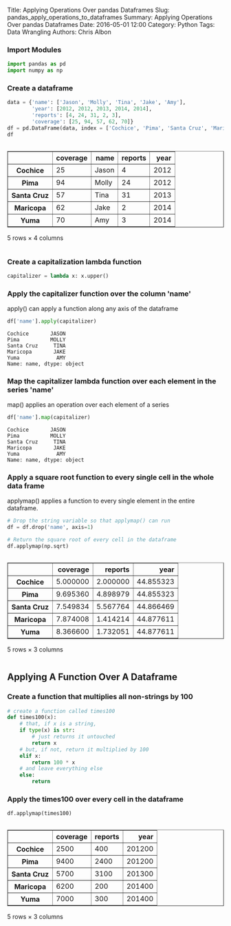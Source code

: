 Title: Applying Operations Over pandas Dataframes
Slug: pandas_apply_operations_to_dataframes
Summary: Applying Operations Over pandas Dataframes
Date: 2016-05-01 12:00
Category: Python
Tags: Data Wrangling
Authors: Chris Albon



### Import Modules


```python
import pandas as pd
import numpy as np
```

### Create a dataframe


```python
data = {'name': ['Jason', 'Molly', 'Tina', 'Jake', 'Amy'], 
        'year': [2012, 2012, 2013, 2014, 2014], 
        'reports': [4, 24, 31, 2, 3],
        'coverage': [25, 94, 57, 62, 70]}
df = pd.DataFrame(data, index = ['Cochice', 'Pima', 'Santa Cruz', 'Maricopa', 'Yuma'])
df
```




<div style="max-height:1000px;max-width:1500px;overflow:auto;">
<table border="1" class="dataframe">
  <thead>
    <tr style="text-align: right;">
      <th></th>
      <th>coverage</th>
      <th>name</th>
      <th>reports</th>
      <th>year</th>
    </tr>
  </thead>
  <tbody>
    <tr>
      <th>Cochice</th>
      <td> 25</td>
      <td> Jason</td>
      <td>  4</td>
      <td> 2012</td>
    </tr>
    <tr>
      <th>Pima</th>
      <td> 94</td>
      <td> Molly</td>
      <td> 24</td>
      <td> 2012</td>
    </tr>
    <tr>
      <th>Santa Cruz</th>
      <td> 57</td>
      <td>  Tina</td>
      <td> 31</td>
      <td> 2013</td>
    </tr>
    <tr>
      <th>Maricopa</th>
      <td> 62</td>
      <td>  Jake</td>
      <td>  2</td>
      <td> 2014</td>
    </tr>
    <tr>
      <th>Yuma</th>
      <td> 70</td>
      <td>   Amy</td>
      <td>  3</td>
      <td> 2014</td>
    </tr>
  </tbody>
</table>
<p>5 rows × 4 columns</p>
</div>



### Create a capitalization lambda function


```python
capitalizer = lambda x: x.upper()
```

### Apply the capitalizer function over the column 'name'

apply() can apply a function along any axis of the dataframe


```python
df['name'].apply(capitalizer)
```




    Cochice       JASON
    Pima          MOLLY
    Santa Cruz     TINA
    Maricopa       JAKE
    Yuma            AMY
    Name: name, dtype: object



### Map the capitalizer lambda function over each element in the series 'name'

map() applies an operation over each element of a series


```python
df['name'].map(capitalizer)
```




    Cochice       JASON
    Pima          MOLLY
    Santa Cruz     TINA
    Maricopa       JAKE
    Yuma            AMY
    Name: name, dtype: object



### Apply a square root function to every single cell in the whole data frame

applymap() applies a function to every single element in the entire dataframe.


```python
# Drop the string variable so that applymap() can run
df = df.drop('name', axis=1)

# Return the square root of every cell in the dataframe
df.applymap(np.sqrt)
```




<div style="max-height:1000px;max-width:1500px;overflow:auto;">
<table border="1" class="dataframe">
  <thead>
    <tr style="text-align: right;">
      <th></th>
      <th>coverage</th>
      <th>reports</th>
      <th>year</th>
    </tr>
  </thead>
  <tbody>
    <tr>
      <th>Cochice</th>
      <td> 5.000000</td>
      <td> 2.000000</td>
      <td> 44.855323</td>
    </tr>
    <tr>
      <th>Pima</th>
      <td> 9.695360</td>
      <td> 4.898979</td>
      <td> 44.855323</td>
    </tr>
    <tr>
      <th>Santa Cruz</th>
      <td> 7.549834</td>
      <td> 5.567764</td>
      <td> 44.866469</td>
    </tr>
    <tr>
      <th>Maricopa</th>
      <td> 7.874008</td>
      <td> 1.414214</td>
      <td> 44.877611</td>
    </tr>
    <tr>
      <th>Yuma</th>
      <td> 8.366600</td>
      <td> 1.732051</td>
      <td> 44.877611</td>
    </tr>
  </tbody>
</table>
<p>5 rows × 3 columns</p>
</div>



## Applying A Function Over A Dataframe

### Create a function that multiplies all non-strings by 100


```python
# create a function called times100
def times100(x):
    # that, if x is a string,
    if type(x) is str:
        # just returns it untouched
        return x
    # but, if not, return it multiplied by 100
    elif x:
        return 100 * x
    # and leave everything else
    else:
        return
```

### Apply the times100 over every cell in the dataframe


```python
df.applymap(times100)
```




<div style="max-height:1000px;max-width:1500px;overflow:auto;">
<table border="1" class="dataframe">
  <thead>
    <tr style="text-align: right;">
      <th></th>
      <th>coverage</th>
      <th>reports</th>
      <th>year</th>
    </tr>
  </thead>
  <tbody>
    <tr>
      <th>Cochice</th>
      <td> 2500</td>
      <td>  400</td>
      <td> 201200</td>
    </tr>
    <tr>
      <th>Pima</th>
      <td> 9400</td>
      <td> 2400</td>
      <td> 201200</td>
    </tr>
    <tr>
      <th>Santa Cruz</th>
      <td> 5700</td>
      <td> 3100</td>
      <td> 201300</td>
    </tr>
    <tr>
      <th>Maricopa</th>
      <td> 6200</td>
      <td>  200</td>
      <td> 201400</td>
    </tr>
    <tr>
      <th>Yuma</th>
      <td> 7000</td>
      <td>  300</td>
      <td> 201400</td>
    </tr>
  </tbody>
</table>
<p>5 rows × 3 columns</p>
</div>


